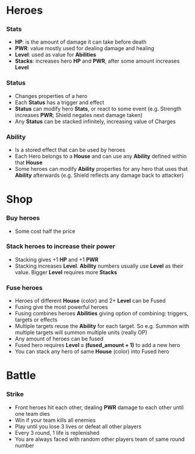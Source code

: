 # Heroes
### Stats
- **HP**: is the amount of damage it can take before death
- **PWR**: value mostly used for dealing damage and healing
- **Level**: used as value for **Abilities**
- **Stacks**: increases hero **HP** and **PWR**, after some amount increases **Level**
### Status
- Changes properties of a hero
- Each **Status** has a trigger and effect
- **Status** can modify hero **Stats**, or react to some event (e.g. Strength increases **PWR**; Shield negates next damage taken)
- Any **Status** can be stacked infinitely, increasing value of Charges
### Ability
- Is a stored effect that can be used by heroes
- Each Hero belongs to a **House** and can use any **Ability** defined within that **House**
- Some heroes can modify **Ability** properties for any hero that uses that **Ability** afterwards (e.g. Shield reflects any damage back to attacker)

# Shop
### Buy heroes
- Some cost half the price
### Stack heroes to increase their power
- Stacking gives +1 **HP** and +1 **PWR**
- Stacking increases **Level**. **Ability** numbers usually use **Level** as their value. Bigger **Level** requires more **Stacks**
### Fuse heroes
- Heroes of different **House** (color) and 2+ **Level** can be Fused
- Fusing give the most powerful heroes
- Fusing combines heroes **Abilities** giving option of combining: triggers, targets or effects
- Multiple targets reuse the **Ability** for each target. So e.g. Summon with multiple targets will summon multiple units (really OP)
- Any amount of heroes can be fused
- Fused hero requires **Level = (fused_amount + 1)** to add a new hero
- You can stack any hero of same **House** (color) into Fused hero

# Battle
### Strike
- Front heroes hit each other, dealing **PWR** damage to each other until one team dies
- Win if your team kills all enemies
- Play until you lose 3 lives or defeat all other players
- Every 3 round, 1 life is replenished
- You are always faced with random other players team of same round number